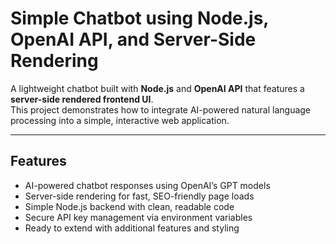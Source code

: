 # Simple Chatbot using Node.js, OpenAI API, and Server-Side Rendering

A lightweight chatbot built with **Node.js** and **OpenAI API** that features a **server-side rendered frontend UI**.  
This project demonstrates how to integrate AI-powered natural language processing into a simple, interactive web application.

---

## Features
- AI-powered chatbot responses using OpenAI’s GPT models  
- Server-side rendering for fast, SEO-friendly page loads  
- Simple Node.js backend with clean, readable code  
- Secure API key management via environment variables  
- Ready to extend with additional features and styling
